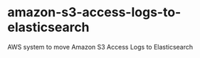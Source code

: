 # amazon-s3-access-logs-to-elasticsearch
AWS system to move  Amazon S3 Access Logs to Elasticsearch
